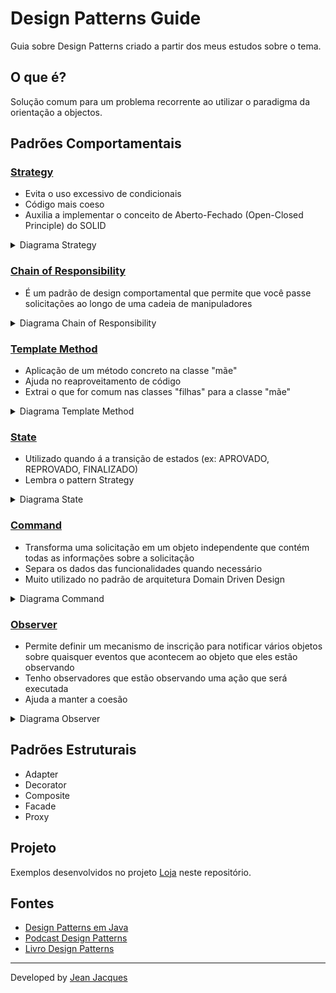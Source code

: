 # Design Patterns Guide

Guia sobre Design Patterns criado a partir dos meus estudos sobre o tema.

## O que é?

Solução comum para um problema recorrente ao utilizar o paradigma da orientação a objectos.

## Padrões Comportamentais

### [Strategy](https://refactoring.guru/design-patterns/strategy)

- Evita o uso excessivo de condicionais
- Código mais coeso
- Auxilia a implementar o conceito de Aberto-Fechado (Open-Closed Principle) do SOLID

<details >
<summary>Diagrama Strategy</summary>
<img src="https://refactoring.guru/images/patterns/diagrams/strategy/solution.png" width="500">
</details >  

### [Chain of Responsibility](https://refactoring.guru/design-patterns/chain-of-responsibility)

- É um padrão de design comportamental que permite que você passe solicitações ao longo de uma cadeia de manipuladores

<details >
<summary>Diagrama Chain of Responsibility</summary>
<img src="https://refactoring.guru/images/patterns/diagrams/chain-of-responsibility/example-en.png" width="500">
</details >  

### [Template Method](https://refactoring.guru/design-patterns/template-method)

- Aplicação de um método concreto na classe "mãe"
- Ajuda no reaproveitamento de código
- Extrai o que for comum nas classes "filhas" para a classe "mãe"

<details >
<summary>Diagrama Template Method</summary>
<img src="https://refactoring.guru/images/patterns/diagrams/template-method/structure.png" width="500">
</details >  

### [State](https://refactoring.guru/design-patterns/state)

- Utilizado quando á a transição de estados (ex: APROVADO, REPROVADO, FINALIZADO)
- Lembra o pattern Strategy

<details >
<summary>Diagrama State</summary>
<img src="https://refactoring.guru/images/patterns/diagrams/state/solution-en.png" width="500">
</details >  

### [Command](https://refactoring.guru/design-patterns/command)

- Transforma uma solicitação em um objeto independente que contém todas as informações sobre a solicitação
- Separa os dados das funcionalidades quando necessário
- Muito utilizado no padrão de arquitetura Domain Driven Design

<details >
<summary>Diagrama Command</summary>
<img src="https://refactoring.guru/images/patterns/diagrams/command/solution3-en.png" width="500">
</details >  

### [Observer](https://refactoring.guru/design-patterns/observer)

- Permite definir um mecanismo de inscrição para notificar vários objetos sobre quaisquer eventos que acontecem ao
  objeto que eles estão observando
- Tenho observadores que estão observando uma ação que será executada
- Ajuda a manter a coesão

<details >
<summary>Diagrama Observer</summary>
<img src="https://refactoring.guru/images/patterns/diagrams/observer/solution2-en.png" width="500">
</details >  

## Padrões Estruturais

- Adapter
- Decorator
- Composite
- Facade
- Proxy

## Projeto

Exemplos desenvolvidos no projeto [Loja](./loja) neste repositório.

## Fontes

- [Design Patterns em Java](https://cursos.alura.com.br/course/introducao-design-patterns-java)
- [Podcast Design Patterns](https://cursos.alura.com.br/hipsterstech-design-patterns-hipsters-206-a345)
- [Livro Design Patterns](https://www.amazon.com.br/Design-Patterns-Elements-Reusable-Object-Oriented/dp/0201633612/ref=asc_df_0201633612/?tag=googleshopp00-20&linkCode=df0&hvadid=379735814613&hvpos=&hvnetw=g&hvrand=6375507411940335659&hvpone=&hvptwo=&hvqmt=&hvdev=c&hvdvcmdl=&hvlocint=&hvlocphy=1001773&hvtargid=pla-395340045790&psc=1)

---
Developed by [Jean Jacques](https://github.com/jjeanjacques10)